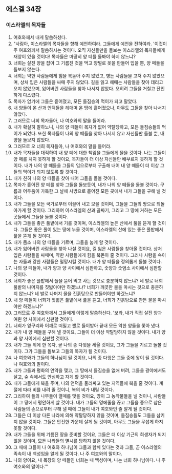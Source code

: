## 에스겔 34장

### 이스라엘의 목자들
1. 여호와께서 내게 말씀하셨다.
2. "사람아, 이스라엘의 목자들을 향해 예언하여라. 그들에게 예언을 전하여라. '이것이 주 여호와께서 말씀하시는 것이다. 오직 자신들만을 돌보는 이스라엘의 목자들에게 재앙이 있을 것이다! 목자들은 마땅히 양 떼를 돌봐야 하지 않느냐?
3. 너희는 살진 양을 잡아 그 기름진 것을 먹고 양털로 옷을 만들어 입을 뿐, 양 떼들을 돌보지 않는다.
4. 너희는 약한 사람들에게 힘을 북돋아 주지 않았고, 병든 사람들을 고쳐 주지 않았으며, 상처 입은 사람들을 싸매 주지 않았다. 길을 잃고 헤매는 사람들을 찾아 데리고 오지 않았으며, 잃어버린 사람들을 찾아 나서지 않았다. 오히려 그들을 거칠고 잔인하게 다스렸다.
5. 목자가 없기에 그들은 흩어졌고, 모든 들짐승의 먹이가 되고 말았다.
6. 내 양들이 온 산과 언덕들을 헤매며 온 땅에 흩어졌으나, 아무도 그들을 찾아 나서지 않았다.
7. 그러므로 너희 목자들아, 나 여호와의 말을 들어라.
8. 내가 확실히 말하노니, 나의 양 떼들이 목자가 없어 약탈당하고, 모든 들짐승들의 먹이가 되었다. 또한 목자들이 나의 양 떼들을 찾아 나서지 않고 자신들만 돌볼 뿐, 내 양을 돌보지 않았다.
9. 그러므로 오 너희 목자들아, 나 여호와의 말을 들어라.
10. 내가 목자들을 대적하여 내 양 떼에 대한 책임을 그들에게 물을 것이다. 나는 그들이 양 떼를 치지 못하게 할 것이요, 목자들이 더 이상 자신들만 배부르지 못하게 할 것이다. 내가 나의 양 떼들을 그들의 입으로부터 구출해 내어 내 양 떼들이 더 이상 그들의 먹이가 되지 않도록 할 것이다.
11. 내가 친히 나의 양 떼들을 찾아 내어 그들을 돌볼 것이다.
12. 목자가 흩어진 양 떼를 찾아 그들을 돌보듯이, 내가 나의 양 떼들을 돌볼 것이다. 구름과 어두움이 가득한 그 날에 사방으로 흩어진 모든 곳에서 내가 그들을 구해 낼 것이다.
13. 내가 그들을 모든 국가로부터 이끌어 내고 모을 것이며, 그들을 그들의 땅으로 되돌아가게 할 것이다. 그리하여 이스라엘의 산과 골짜기, 그리고 그 땅에 거하는 모든 곳들에서 그들을 돌볼 것이다.
14. 내가 그들을 좋은 풀밭에서 기를 것이며, 이스라엘의 높은 산에서 풀을 뜯게 할 것이다. 그들은 좋은 풀이 있는 땅에 누울 것이며, 이스라엘의 산에 있는 좋은 풀밭에서 풀을 뜯게 될 것이다.
15. 내가 몸소 나의 양 떼들을 기르며, 그들을 눕게 할 것이다.
16. 내가 잃어버린 사람들을 찾아 나설 것이요, 길 잃은 사람들을 찾아올 것이다. 상처 입은 사람들을 싸매며, 약한 사람들에게 힘을 북돋아 줄 것이다. 그러나 사람을 속이는 자들과 강한 사람들은 멸망시킬 것이다. 내가 양 떼들을 정의롭게 돌볼 것이다.
17. 나의 양 떼들아, 내가 양과 양 사이에서 심판하고, 숫양과 숫염소 사이에서 심판할 것이다.
18. 너희가 좋은 풀밭에서 풀을 뜯어 먹고 사는 것으로 충분하지 않느냐? 네 발로 너희 풀밭의 나머지를 짓밟아야만 하겠느냐? 너희가 깨끗한 물을 마시는 것으로 충분하지 않느냐? 네 발로 나머지 물을 진흙탕으로 만들어야만 하겠느냐?
19. 내 양 떼들이 너희가 짓밟은 풀밭에서 풀을 뜯고, 너희가 진흙탕으로 만든 물을 마셔야만 하겠느냐?'
20. 그러므로 주 여호와께서 그들에게 이렇게 말씀하신다. '보라, 내가 직접 살진 양과 여윈 양 사이에서 심판할 것이다.
21. 너희가 옆구리와 어깨로 떠밀고 뿔로 들이받아 끝내 모든 약한 양들을 쫓아 냈다.
22. 내가 내 양 떼들을 구해 낼 것이요, 그들이 더 이상 약탈당하지 않을 것이다. 내가 양과 양 사이에서 심판할 것이다.
23. 내가 그들 위에 한 목자, 곧 나의 종 다윗을 세울 것이요, 그가 그들을 기르고 돌볼 것이다. 그가 그들을 돌보고 그들의 목자가 될 것이다.
24. 나 여호와가 그들의 하나님이 될 것이요, 나의 종 다윗은 그들 중에 왕이 될 것이다. 나 여호와의 말이다.
25. 내가 그들과 평화의 언약을 맺고, 그 땅에서 들짐승을 없애 버려, 그들을 광야에서도 살고, 숲 속에서도 안심하고 자게 할 것이다.
26. 내가 그들에게 복을 주며, 나의 언덕을 둘러싸고 있는 지역들에 복을 줄 것이다. 계절에 따라 비를 내려 줄 것이니, 복의 비가 내릴 것이다.
27. 그리하여 들의 나무들이 열매를 맺을 것이요, 땅이 그 농작물들을 낼 것이니, 사람들이 그 땅에서 평안하게 살 것이다. 내가 그들의 멍에줄을 끊고 그들을 종으로 삼은 사람들의 손으로부터 구해 낼 때에 그들이 내가 여호와인 줄 알게 될 것이다.
28. 그들은 더 이상 다른 나라에 의해 약탈당하지 않을 것이며, 들짐승들도 그들을 삼키지 않을 것이다. 그들은 안전한 가운데 살게 될 것이며, 아무도 그들을 무섭게 하지 못할 것이다.
29. 내가 그들을 위해 기름진 땅을 준비할 것이요, 그들은 더 이상 기근의 희생자가 되지 않을 것이며, 모든 나라들의 멸시를 당하지 않을 것이다.
30. 그 때에 그들이 나 여호와 하나님이 그들과 함께 있다는 것과 그들, 곧 이스라엘의 족속이 내 백성임을 알게 될 것이다. 나 주 여호와의 말이다.
31. 나의 양이요, 내 목장의 양 떼들인 너희는 내 백성이며, 나는 너희 하나님이다. 나 주 여호와의 말이다.'"